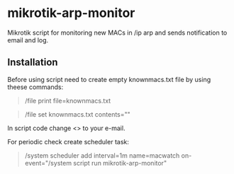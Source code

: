 # mikrotik-arp-monitor
Mikrotik script for monitoring new MACs in /ip arp and sends notification to email and log.

## Installation
Before using script need to create empty knownmacs.txt file by using theese commands:                                         
> /file print file=knownmacs.txt

> /file set knownmacs.txt contents=""

In script code change <<set-email-here>> to your e-mail.

For periodic check create scheduler task:

> /system scheduler add interval=1m name=macwatch on-event="/system script run mikrotik-arp-monitor"
